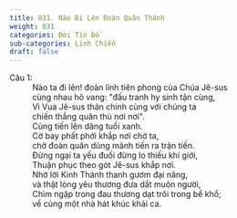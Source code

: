 ```yaml
---
title: 831. Nào Đi Lên Đoàn Quân Thánh
weight: 831
categories: Đời Tín Đồ
sub-categories: Linh Chiến
draft: false
---
```

<dl><dt>Câu 1:</dt><dd data-verse="1">Nào ta đi lên! đoàn lính tiên phong của Chúa Jê-sus <br/> cùng nhau hô vang: "đấu tranh hy sinh tận cùng, <br/>Vì Vua Jê-sus thân chinh cùng với chúng ta <br/>chiến thắng quân thù nơi nơi". <br/>Cùng tiến lên dâng tuổi xanh. <br/>Cờ bay phất phới khắp nơi chờ ta, <br/>chờ đoàn quân dũng mãnh tiến ra trận tiền. <br/>Đừng ngại ta yếu đuối đừng lo thiếu khí giới, <br/>Thuận phục theo gót Jê-sus khắp nơi. <br/>Nhờ lời Kinh Thánh thanh gươm đại năng, <br/>và thật lòng yêu thương đưa dắt muôn người, <br/>Chìm ngập trong đau thương dạt trôi trong bể khổ; <br/>về cùng một nhà hát khúc khải ca. </dd></dl>